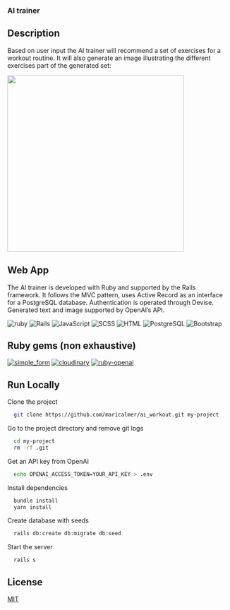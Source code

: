 ### AI trainer

## Description

Based on user input the AI trainer will recommend a set of exercises for a workout routine. It will also generate an image illustrating the different exercises part of the generated set:

<img align="center" width="400" src="./docs/ai_workout.gif" />

## Web App

The AI trainer is developed with Ruby and supported by the Rails framework. It follows the MVC pattern, uses Active Record as an interface for a PostgreSQL database. Authentication is operated through Devise. Generated text and image supported by OpenAI’s API.

![ruby](https://img.shields.io/badge/Ruby-3.1.2-F32C24?style=for-the-badge&logo=ruby&logoColor=white) ![Rails](https://img.shields.io/badge/Rails-7.1.5-C52F24?style=for-the-badge&logo=rubyonrails&logoColor=white) ![JavaScript](https://img.shields.io/badge/JavaScript-ES6-yellow?style=for-the-badge&logo=javascript&logoColor=white) ![SCSS](https://img.shields.io/badge/SCSS-3.5-BF4080?style=for-the-badge&logo=sass&logoColor=white) ![HTML](https://img.shields.io/badge/HTML-5-E34F26?style=for-the-badge&logo=html5&logoColor=white) ![PostgreSQL](https://img.shields.io/badge/PostgreSQL-14.6-4764BE?style=for-the-badge&logo=postgresql&logoColor=white) ![Bootstrap](https://img.shields.io/badge/Bootstrap-5-7852B2?style=for-the-badge&logo=bootstrap&logoColor=white)

## Ruby gems (non exhaustive)

[![simple_form](https://img.shields.io/badge/simple_form-5.1.0-red.svg)](https://rubygems.org/gems/simple_form) [![cloudinary](https://img.shields.io/badge/cloudinary-2.3.0-red.svg)](https://rubygems.org/gems/cloudinary) [![ruby-openai](https://img.shields.io/badge/ruby--openai-8.1.2-red.svg)](https://rubygems.org/gems/ruby-openai)

## Run Locally

Clone the project

```bash
  git clone https://github.com/maricalmer/ai_workout.git my-project
```

Go to the project directory and remove git logs

```bash
  cd my-project
  rm -rf .git
```

Get an API key from OpenAI

```bash
  echo OPENAI_ACCESS_TOKEN=YOUR_API_KEY > .env
```

Install dependencies

```bash
  bundle install
  yarn install
```

Create database with seeds

```bash
  rails db:create db:migrate db:seed
```

Start the server

```bash
  rails s
```


## License

[MIT](https://choosealicense.com/licenses/mit/)
